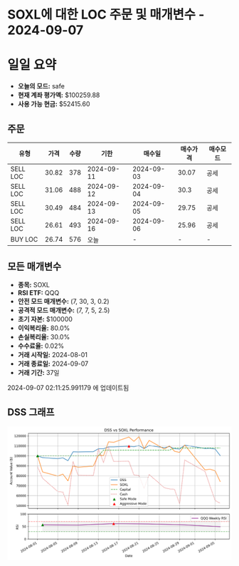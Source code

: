 # SOXL에 대한 LOC 주문 및 매개변수 - 2024-09-07

# 일일 요약

- **오늘의 모드:** safe
- **현재 계좌 평가액:** $100259.88
- **사용 가능 현금:** $52415.60

## 주문

| 유형 | 가격 | 수량 | 기한 | 매수일 | 매수가격 | 매수모드 |
|------|------|------|------|--------|----------|----------|
| SELL LOC | 30.82 | 378 | 2024-09-11 | 2024-09-03 | 30.07 | 공세 |
| SELL LOC | 31.06 | 488 | 2024-09-12 | 2024-09-04 | 30.3 | 공세 |
| SELL LOC | 30.49 | 484 | 2024-09-13 | 2024-09-05 | 29.75 | 공세 |
| SELL LOC | 26.61 | 493 | 2024-09-16 | 2024-09-06 | 25.96 | 공세 |
| BUY LOC | 26.74 | 576 | 오늘 | - | - | - |

## 모든 매개변수

- **종목:** SOXL
- **RSI ETF:** QQQ
- **안전 모드 매개변수:** (7, 30, 3, 0.2)
- **공격적 모드 매개변수:** (7, 7, 5, 2.5)
- **초기 자본:** $100000
- **이익복리율:** 80.0%
- **손실복리율:** 30.0%
- **수수료율:** 0.02%
- **거래 시작일:** 2024-08-01
- **거래 종료일:** 2024-09-07
- **거래 기간:** 37일

2024-09-07 02:11:25.991179 에 업데이트됨

## DSS 그래프

![DSS Graph](DSS_graph.png)
